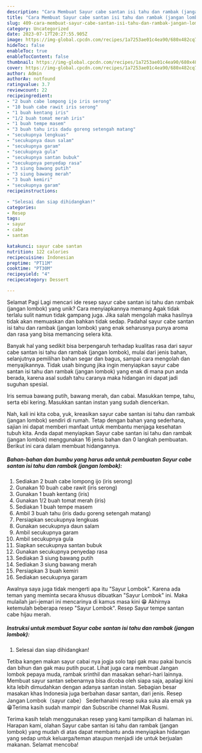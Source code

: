 ```yaml
---
description: "Cara Membuat Sayur cabe santan isi tahu dan rambak (jangan lombok) yang Lezat"
title: "Cara Membuat Sayur cabe santan isi tahu dan rambak (jangan lombok) yang Lezat"
slug: 409-cara-membuat-sayur-cabe-santan-isi-tahu-dan-rambak-jangan-lombok-yang-lezat
category: Uncategorized
date: 2023-07-17T20:27:55.905Z
image: https://img-global.cpcdn.com/recipes/1a7253ae01c4ea90/680x482cq70/sayur-cabe-santan-isi-tahu-dan-rambak-jangan-lombok-foto-resep-utama.jpg
hideToc: false
enableToc: true
enableTocContent: false
thumbnail: https://img-global.cpcdn.com/recipes/1a7253ae01c4ea90/680x482cq70/sayur-cabe-santan-isi-tahu-dan-rambak-jangan-lombok-foto-resep-utama.jpg
cover: https://img-global.cpcdn.com/recipes/1a7253ae01c4ea90/680x482cq70/sayur-cabe-santan-isi-tahu-dan-rambak-jangan-lombok-foto-resep-utama.jpg
author: Admin
authorAv: notfound
ratingvalue: 3.7
reviewcount: 22
recipeingredient:
- "2 buah cabe lompong ijo iris serong"
- "10 buah cabe rawit iris serong"
- "1 buah kentang iris"
- "1/2 buah tomat merah iris"
- "1 buah tempe masem"
- "3 buah tahu iris dadu goreng setengah matang"
- "secukupnya lengkuas"
- "secukupnya daun salam"
- "secukupnya garam"
- "secukupnya gula"
- "secukupnya santan bubuk"
- "secukupnya penyedap rasa"
- "3 siung bawang putih"
- "3 siung bawang merah"
- "3 buah kemiri"
- "secukupnya garam"
recipeinstructions:

- "Selesai dan siap dihidangkan!"
categories:
- Resep
tags:
- sayur
- cabe
- santan

katakunci: sayur cabe santan 
nutrition: 122 calories
recipecuisine: Indonesian
preptime: "PT11M"
cooktime: "PT30M"
recipeyield: "4"
recipecategory: Dessert

---
```



Selamat Pagi Lagi mencari ide resep sayur cabe santan isi tahu dan rambak (jangan lombok) yang unik? Cara menyiapkannya memang Agak tidak terlalu sulit namun tidak gampang juga. Jika salah mengolah maka hasilnya tidak akan memuaskan dan bahkan tidak sedap. Padahal sayur cabe santan isi tahu dan rambak (jangan lombok) yang enak seharusnya punya aroma dan rasa yang bisa memancing selera kita.


Banyak hal yang sedikit bisa berpengaruh terhadap kualitas rasa dari sayur cabe santan isi tahu dan rambak (jangan lombok), mulai dari jenis bahan, selanjutnya pemilihan bahan segar dan bagus, sampai cara mengolah dan menyajikannya. Tidak usah bingung jika ingin menyiapkan sayur cabe santan isi tahu dan rambak (jangan lombok) yang enak di mana pun anda berada, karena asal sudah tahu caranya maka hidangan ini dapat jadi suguhan spesial.

Iris semua bawang putih, bawang merah, dan cabai. Masukkan tempe, tahu, serta ebi kering. Masukkan santan instan yang sudah diencerkan.


Nah, kali ini kita coba, yuk, kreasikan sayur cabe santan isi tahu dan rambak (jangan lombok) sendiri di rumah. Tetap dengan bahan yang sederhana, sajian ini dapat memberi manfaat untuk membantu menjaga kesehatan tubuh kita. Anda dapat menyiapkan Sayur cabe santan isi tahu dan rambak (jangan lombok) menggunakan 16 jenis bahan dan 0 langkah pembuatan. Berikut ini cara dalam membuat hidangannya.

<!--inarticleads1-->

##### Bahan-bahan dan bumbu yang harus ada untuk pembuatan Sayur cabe santan isi tahu dan rambak (jangan lombok):

1. Sediakan 2 buah cabe lompong ijo (iris serong)
1. Gunakan 10 buah cabe rawit (iris serong)
1. Gunakan 1 buah kentang (iris)
1. Gunakan 1/2 buah tomat merah (iris)
1. Sediakan 1 buah tempe masem
1. Ambil 3 buah tahu (iris dadu goreng setengah matang)
1. Persiapkan secukupnya lengkuas
1. Gunakan secukupnya daun salam
1. Ambil secukupnya garam
1. Ambil secukupnya gula
1. Siapkan secukupnya santan bubuk
1. Gunakan secukupnya penyedap rasa
1. Sediakan 3 siung bawang putih
1. Sediakan 3 siung bawang merah
1. Persiapkan 3 buah kemiri
1. Sediakan secukupnya garam


Awalnya saya juga tidak mengerti apa itu &#34;Sayur Lombok&#34;. Karena ada teman yang meminta secara khusus dibuatkan &#34;Sayur Lombok&#34; ini. Maka mulailah jari-jemari ini mencarinya di kamus masa kini 😁 Akhirnya ketemulah beberapa resep &#34;Sayur Lombok&#34;. Resep Sayur tempe santan cabe hijau merah. 

<!--inarticleads2-->

##### Instruksi untuk membuat Sayur cabe santan isi tahu dan rambak (jangan lombok):


1. Selesai dan siap dihidangkan!

Tetiba kangen makan sayur cabai nya jogja solo tapi gak mau pakai buncis dan bihun dan gak mau putih pucat. Lihat juga cara membuat Jangan lombok pepaya muda, rambak srinthil dan masakan sehari-hari lainnya. Membuat sayur santan sebenarnya bisa dicoba oleh siapa saja, apalagi kini kita lebih dimudahkan dengan adanya santan instan. Sebagian besar masakan khas Indonesia juga berbahan dasar santan, dari jenis. Resep Jangan Lombok（sayur cabe） SederhanaIni resep suka suka ala emak ya 😁Terima kasih sudah mampir dan Subscribe channel Mak Rusmi. 

Terima kasih telah menggunakan resep yang kami tampilkan di halaman ini. Harapan kami, olahan Sayur cabe santan isi tahu dan rambak (jangan lombok) yang mudah di atas dapat membantu anda menyiapkan hidangan yang sedap untuk keluarga/teman ataupun menjadi ide untuk berjualan makanan. Selamat mencoba!

